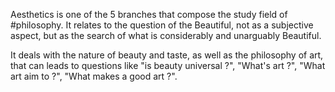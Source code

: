 Aesthetics is one of the 5 branches that compose the study field of #philosophy. It relates to the question of the Beautiful, not as a subjective aspect, but as the search of what is considerably and unarguably Beautiful. 

It deals with the nature of beauty and taste, as well as the philosophy of art, that can leads to questions like "is beauty universal ?", "What's art ?", "What art aim to ?", "What makes a good art ?". 


